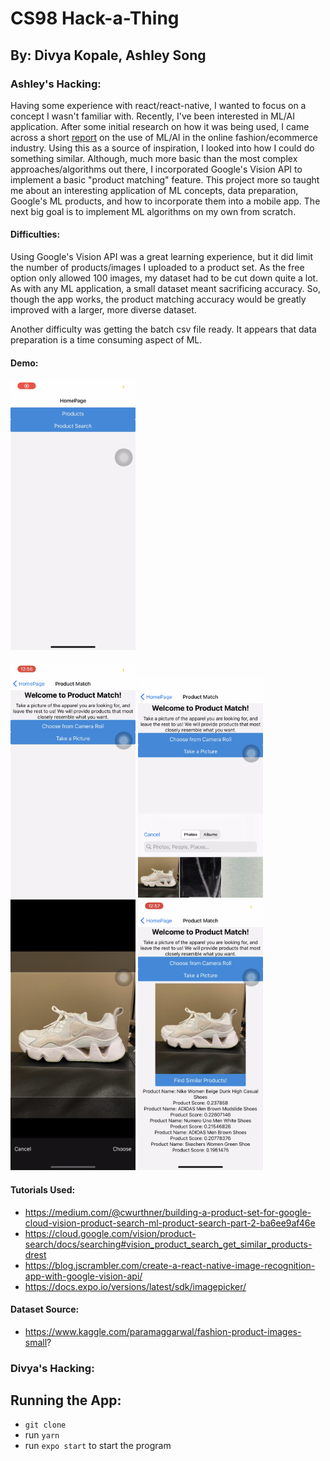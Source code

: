 # CS98 Hack-a-Thing
## By: Divya Kopale, Ashley Song

### Ashley's Hacking:
Having some experience with react/react-native, I wanted to focus on a concept I wasn't familiar with. Recently, I've been interested in ML/AI application. After some initial research on how it was being used, I came across a short [report](https://tech.ebayinc.com/research/modanet-a-large-scale-street-fashion-dataset-with-polygon-annotations/) on the use of ML/AI in the online fashion/ecommerce industry. 
Using this as a source of inspiration, I looked into how I could do something similar. 
Although, much more basic than the most complex approaches/algorithms out there, I incorporated Google's Vision API to implement a basic "product matching" feature. 
This project more so taught me about an interesting application of ML concepts, data preparation, Google's ML products, and how to incorporate them into a mobile app. The next big goal is to implement ML algorithms on my own from scratch.

#### Difficulties:
Using Google's Vision API was a great learning experience, but it did limit the number of products/images I uploaded to a product set. As the free option only allowed 100 images, my dataset had to be cut down quite a lot. As with any ML application, a small dataset meant sacrificing accuracy. So, though the app works, the product matching accuracy would be greatly improved with a larger, more diverse dataset. 

Another difficulty was getting the batch csv file ready. It appears that data preparation is a time consuming aspect of ML.

#### Demo:
<img src="./demo-imgs/IMG_2682.PNG" width="200">
<br></br>
<img src="./demo-imgs/IMG_2683.jpg" width="200">
<img src="./demo-imgs/IMG_2684.jpg" width="200">
<img src="./demo-imgs/IMG_2685.PNG" width="200">
<img src="./demo-imgs/IMG_2686.PNG" width="200">

#### Tutorials Used:
* https://medium.com/@cwurthner/building-a-product-set-for-google-cloud-vision-product-search-ml-product-search-part-2-ba6ee9af46e
* https://cloud.google.com/vision/product-search/docs/searching#vision_product_search_get_similar_products-drest
* https://blog.jscrambler.com/create-a-react-native-image-recognition-app-with-google-vision-api/
* https://docs.expo.io/versions/latest/sdk/imagepicker/

#### Dataset Source:
* https://www.kaggle.com/paramaggarwal/fashion-product-images-small?


### Divya's Hacking:

## Running the App:
* `git clone`
* run `yarn` 
* run `expo start` to start the program
